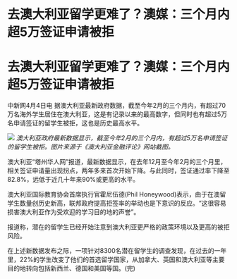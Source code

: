 # 去澳大利亚留学更难了？澳媒：三个月内超5万签证申请被拒

# 去澳大利亚留学更难了？澳媒：三个月内超5万签证申请被拒

中新网4月4日电
据澳大利亚最新政府数据，截至今年2月的三个月内，有超过70万名海外学生居住在澳大利亚，这是有记录以来的最高数字，但同时也有超过5万名申请签证的留学生被拒，这也是历史最高水平。

![](https://inews.gtimg.com/om_bt/O8OhCEWYJCS8K2zUXbMjCXfTBxP2Qd28L_V6qUQ6mabgQAA/1000)
_澳大利亚政府最新数据显示，截至今年2月的三个月内，有超过5万名申请签证的留学生被拒。图片来源于《澳大利亚金融评论》网站截图。_

澳大利亚“塔州华人网”报道，最新数据显示，在去年12月至今年2月的三个月里，相关签证申请量出现拐点，两年多来首次开始下降。与此同时，签证通过率下降至82.8%，远低于近几十年来90%或更高的水平。

澳大利亚国际教育协会首席执行官霍尼伍德(Phil
Honeywood)表示，由于在澳留学生数量创历史新高，联邦政府提高拒签率的举动也是下意识的反应。“这很容易损害澳大利亚作为受欢迎的学习目的地的声誉”。

报道称，潜在的留学生已经开始注意到澳大利亚更严格的政策环境以及更高的被拒风险。

在上述新数据发布之际，一项针对8300名潜在留学生的调查发现，在过去的一年里，22%的学生改变了他们的首选留学国家，从加拿大、英国和澳大利亚等主要目的地转向包括新西兰、德国和美国等国。(完)

